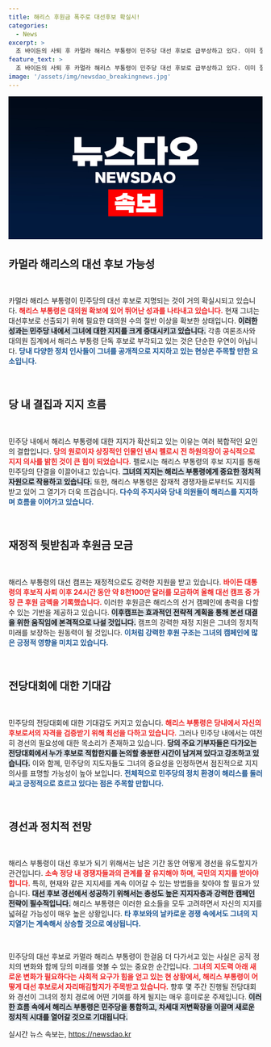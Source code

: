 ```yaml
---
title: 해리스 후원금 폭주로 대선후보 확실시!
categories:
  - News
excerpt: >
  조 바이든의 사퇴 후 카멀라 해리스 부통령이 민주당 대선 후보로 급부상하고 있다. 이미 절반 이상의 대의원을 확보한 해리스는 당내 지지를 받으며, 주요 인사들까지 지원사격을 예고하고 있어 정치 판세가 급변하고 있다.
feature_text: >
  조 바이든의 사퇴 후 카멀라 해리스 부통령이 민주당 대선 후보로 급부상하고 있다. 이미 절반 이상의 대의원을 확보한 해리스는 당내 지지를 받으며, 주요 인사들까지 지원사격을 예고하고 있어 정치 판세가 급변하고 있다.
image: '/assets/img/newsdao_breakingnews.jpg'
---
```


<p><img src="/assets/img/newsdao_breakingnews.jpg" alt="bookingtag 속보" /></p>

<h2 data-ke-size="size26">카멀라 해리스의 대선 후보 가능성</h2>

<p data-ke-size="size16">&nbsp;</p>

<p>카멀라 해리스 부통령이 민주당의 대선 후보로 지명되는 것이 거의 확실시되고 있습니다. <b><span style="color: #ee2323;">해리스 부통령은 대의원 확보에 있어 뛰어난 성과를 나타내고 있습니다.</span></b> 현재 그녀는 대선후보로 선출되기 위해 필요한 대의원 수의 절반 이상을 확보한 상태입니다. <b><span style="background-color: #21538527;">이러한 성과는 민주당 내에서 그녀에 대한 지지를 크게 증대시키고 있습니다.</span></b> 각종 여론조사와 대의원 집계에서 해리스 부통령 단독 후보로 부각되고 있는 것은 단순한 우연이 아닙니다. <b><span style="color: #1a5490;">당내 다양한 정치 인사들이 그녀를 공개적으로 지지하고 있는 현상은 주목할 만한 요소입니다.</span></b></p>

<p data-ke-size="size16">&nbsp;</p>

<h2 data-ke-size="size26">당 내 결집과 지지 흐름</h2>

<p data-ke-size="size16">&nbsp;</p>

<p>민주당 내에서 해리스 부통령에 대한 지지가 확산되고 있는 이유는 여러 복합적인 요인의 결합입니다. <b><span style="color: #ee2323;">당의 원로이자 상징적인 인물인 낸시 펠로시 전 하원의장이 공식적으로 지지 의사를 밝힌 것이 큰 힘이 되었습니다.</span></b> 펠로시는 해리스 부통령의 후보 지지를 통해 민주당의 단결을 이끌어내고 있습니다. <b><span style="background-color: #21538527;">그녀의 지지는 해리스 부통령에게 중요한 정치적 자원으로 작용하고 있습니다.</span></b> 또한, 해리스 부통령은 잠재적 경쟁자들로부터도 지지를 받고 있어 그 열기가 더욱 뜨겁습니다. <b><span style="color: #1a5490;">다수의 주지사와 당내 의원들이 해리스를 지지하며 흐름을 이어가고 있습니다.</span></b></p>

<p data-ke-size="size16">&nbsp;</p>

<h2 data-ke-size="size26">재정적 뒷받침과 후원금 모금</h2>

<p data-ke-size="size16">&nbsp;</p>

<p>해리스 부통령의 대선 캠프는 재정적으로도 강력한 지원을 받고 있습니다. <b><span style="color: #ee2323;">바이든 대통령의 후보직 사퇴 이후 24시간 동안 약 8천100만 달러를 모금하여 올해 대선 캠프 중 가장 큰 후원 금액을 기록했습니다.</span></b> 이러한 후원금은 해리스의 선거 캠페인에 총력을 다할 수 있는 기반을 제공하고 있습니다. <b><span style="background-color: #21538527;">이후캠프는 효과적인 전략적 계획을 통해 본선 대결을 위한 움직임에 본격적으로 나설 것입니다.</span></b> 캠프의 강력한 재정 지원은 그녀의 정치적 미래를 보장하는 원동력이 될 것입니다. <b><span style="color: #1a5490;">이처럼 강력한 후원 구조는 그녀의 캠페인에 많은 긍정적 영향을 미치고 있습니다.</span></b></p>

<p data-ke-size="size16">&nbsp;</p>

<h2 data-ke-size="size26">전당대회에 대한 기대감</h2>

<p data-ke-size="size16">&nbsp;</p>

<p>민주당의 전당대회에 대한 기대감도 커지고 있습니다. <b><span style="color: #ee2323;">해리스 부통령은 당내에서 자신의 후보로서의 자격을 검증받기 위해 최선을 다하고 있습니다.</span></b> 그러나 민주당 내에서는 여전히 경선의 필요성에 대한 목소리가 존재하고 있습니다. <b><span style="background-color: #21538527;">당의 주요 기부자들은 다가오는 전당대회에서 누가 후보로 적합한지를 논의할 충분한 시간이 남겨져 있다고 강조하고 있습니다.</span></b> 이와 함께, 민주당의 지도자들도 그녀의 중요성을 인정하면서 점진적으로 지지 의사를 표명할 가능성이 높아 보입니다. <b><span style="color: #1a5490;">전체적으로 민주당의 정치 환경이 해리스를 둘러싸고 긍정적으로 흐르고 있다는 점은 주목할 만합니다.</span></b></p>

<p data-ke-size="size16">&nbsp;</p>

<h2 data-ke-size="size26">경선과 정치적 전망</h2>

<p data-ke-size="size16">&nbsp;</p>

<p>해리스 부통령이 대선 후보가 되기 위해서는 남은 기간 동안 어떻게 경선을 유도할지가 관건입니다. <b><span style="color: #ee2323;">소속 정당 내 경쟁자들과의 관계를 잘 유지해야 하며, 국민의 지지를 받아야 합니다.</span></b> 특히, 현재와 같은 지지세를 계속 이어갈 수 있는 방법들을 찾아야 할 필요가 있습니다. <b><span style="background-color: #21538527;">대선 후보 경선에서 성공하기 위해서는 충성도 높은 지지자층과 강력한 캠페인 전략이 필수적입니다.</span></b> 해리스 부통령은 이러한 요소들을 모두 고려하면서 자신의 지지를 넓혀갈 가능성이 매우 높은 상황입니다. <b><span style="color: #1a5490;">타 후보와의 날카로운 경쟁 속에서도 그녀의 지지열기는 계속해서 상승할 것으로 예상됩니다.</span></b></p>

<p data-ke-size="size16">&nbsp;</p>

<p>민주당의 대선 후보로 카멀라 해리스 부통령이 한걸음 더 다가서고 있는 사실은 공직 정치의 변화와 함께 당의 미래를 엿볼 수 있는 중요한 순간입니다. <b><span style="color: #ee2323;">그녀의 지도력 아래 새로운 변화가 필요하다는 사회적 요구가 힘을 얻고 있는 현 상황에서, 해리스 부통령이 어떻게 대선 후보로서 자리매김할지가 주목받고 있습니다.</span></b> 향후 몇 주간 진행될 전당대회와 경선이 그녀의 정치 경로에 어떤 기여를 하게 될지는 매우 흥미로운 주제입니다. <b><span style="background-color: #21538527;">이러한 흐름 속에서 해리스 부통령은 민주당을 통합하고, 차세대 저변확장을 이끌며 새로운 정치적 시대를 열어갈 것으로 기대됩니다.</span></b></p>
실시간 뉴스 속보는, <a href="https://newsdao.kr" rel="dofollow">https://newsdao.kr</a>


